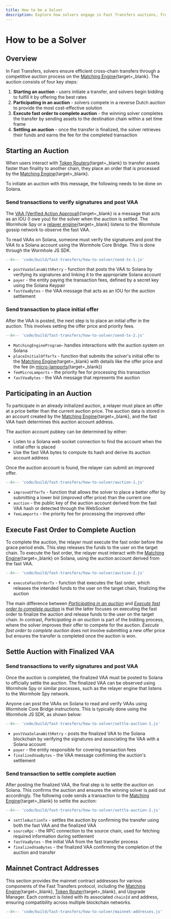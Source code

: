 ```yaml
---
title: How to be a Solver
description: Explore how solvers engage in Fast Transfers auctions, from initiating offers to settling, with steps and mainnet contract addresses.
---
```


# How to be a Solver

## Overview

In Fast Transfers, solvers ensure efficient cross-chain transfers through a competitive auction process on the [Matching Engine](/build/fast-transfers/smart-components/#matching-engine){target=\_blank}. The auction consists of four key steps: 

1. **Starting an auction** - users initiate a transfer, and solvers begin bidding to fulfill it by offering the best rates
2. **Participating in an auction** - solvers compete in a reverse Dutch auction to provide the most cost-effective solution
3. **Execute fast order to complete auction** - the winning solver completes the transfer by sending assets to the destination chain within a set time frame
4. **Settling an auction** - once the transfer is finalized, the solver retrieves their funds and earns the fee for the completed transaction

## Starting an Auction
When users interact with [Token Routers](/build/fast-transfers/smart-components/#token-router-contracts){target=\_blank} to transfer assets faster than finality to another chain, they place an order that is processed by the [Matching Engine](/build/fast-transfers/smart-components/#matching-engine){target=\_blank}. 

To initiate an auction with this message, the following needs to be done on Solana.

### Send transactions to verify signatures and post VAA

The [VAA (Verified Action Approval)](/learn/infrastructure/vaas/){target=\_blank} is a message that acts as an IOU (I owe you) for the solver when the auction is settled. The Wormhole Spy or a [relayer engine](https://github.com/wormhole-foundation/relayer-engine){target=\_blank} listens to the Wormhole gossip network to observe the fast VAA.

To read VAAs on Solana, someone must verify the signatures and post the VAA to a Solana account using the Wormhole Core Bridge. This is done through the Wormhole JS SDK.

```js
--8<-- 'code/build/fast-transfers/how-to-solver/send-tx-1.js'
```

- `postVaaSolanaWithRetry` - function that posts the VAA to Solana by verifying its signatures and linking it to the appropriate Solana account
- `payer` - the entity paying the transaction fees, defined by a secret key using the Solana Keypair
- `fastVaaBytes` - the VAA message that acts as an IOU for the auction settlement

### Send transaction to place initial offer

After the VAA is posted, the next step is to place an initial offer in the auction. This involves setting the offer price and priority fees.

```js
--8<-- 'code/build/fast-transfers/how-to-solver/send-tx-2.js'
```

- `MatchingEngineProgram`- handles interactions with the auction system on Solana
- `placeInitialOfferTx` - function that submits the solver's initial offer to the [Matching Engine](/build/fast-transfers/smart-components/#matching-engine){target=\_blank} with details like the offer price and the fee (in [micro-lamports](https://solana.com/docs/terminology#lamport){target=\_blank})
- `feeMicroLamports` - the priority fee for processing this transaction
- `fastVaaBytes` - the VAA message that represents the auction

## Participating in an Auction

To participate in an already initialized auction, a relayer must place an offer at a price better than the current auction price. The auction data is stored in an account created by the [Matching Engine](/build/fast-transfers/smart-components/#matching-engine){target=\_blank}, and the fast VAA hash determines this auction account address.  

The auction account pubkey can be determined by either:

- Listen to a Solana web socket connection to find the account when the initial offer is placed
- Use the fast VAA bytes to compute its hash and derive its auction account address

Once the auction account is found, the relayer can submit an improved offer.

```js
--8<-- 'code/build/fast-transfers/how-to-solver/auction-1.js'
```

- `improveOfferTx` - function  that allows the solver to place a better offer by submitting a lower bid (improved offer price) than the current one
- `auction` - the public key of the auction account derived from the fast VAA hash or detected through the WebSocket
- `feeLamports` - the priority fee for processing the improved offer

## Execute Fast Order to Complete Auction

To complete the auction, the relayer must execute the fast order before the grace period ends. This step releases the funds to the user on the target chain. To execute the fast order, the relayer must interact with the [Matching Engine](/build/fast-transfers/smart-components/#matching-engine){target=\_blank} on Solana, using the auction account derived from the fast VAA. 

```js
--8<-- 'code/build/fast-transfers/how-to-solver/auction-2.js'
```

- `executeFastOrderTx` - function that executes the fast order, which releases the intended funds to the user on the target chain, finalizing the auction

The main difference between [_Participating in an auction_](/build/fast-transfers/how-to-solver/#participating-in-an-auction) and [_Execute fast order to complete auction_](/build/fast-transfers/how-to-solver/#execute-fast-order-to-complete-auction) is that the latter focuses on executing the fast order to finalize the auction and release funds to the user on the target chain. In contrast, _Participating in an auction_ is part of the bidding process, where the solver improves their offer to compete for the auction. _Execute fast order to complete auction_ does not involve submitting a new offer price but ensures the transfer is completed once the auction is won.

## Settle Auction with Finalized VAA

### Send transactions to verify signatures and post VAA

Once the auction is completed, the finalized VAA must be posted to Solana to officially settle the auction. The finalized VAA can be observed using Wormhole Spy or similar processes, such as the relayer engine that listens to the Wormhole Spy network.

Anyone can post the VAAs on Solana to read and verify VAAs using Wormhole Core Bridge instructions. This is typically done using the Wormhole JS SDK, as shown below:

```js
--8<-- 'code/build/fast-transfers/how-to-solver/settle-auction-1.js'
```

- `postVaaSolanaWithRetry` - posts the finalized VAA to the Solana blockchain by verifying the signatures and associating the VAA with a Solana account
- `payer` - the entity responsible for covering transaction fees
- `finalizedVaaBytes` - the VAA message confirming the auction's settlement

### Send transaction to settle complete auction

After posting the finalized VAA, the final step is to settle the auction on Solana. This confirms the auction and ensures the winning solver is paid out accordingly. The following code sends a transaction to the [Matching Engine](/build/fast-transfers/smart-components/#matching-engine){target=\_blank} to settle the auction:

```js
--8<-- 'code/build/fast-transfers/how-to-solver/settle-auction-2.js'
```

- `settleAuctionTx` - settles the auction by confirming the transfer using both the fast VAA and the finalized VAA
- `sourceRpc` - the RPC connection to the source chain, used for fetching required information during settlement
- `fastVaaBytes` - the initial VAA from the fast transfer process
- `finalizedVaaBytes` - the finalized VAA confirming the completion of the auction and transfer

## Mainnet Contract Addresses 

This section provides the mainnet contract addresses for various components of the Fast Transfers protocol, including the [Matching Engine](/build/fast-transfers/smart-components/#matching-engine){target=\_blank}, [Token Router](/build/fast-transfers/smart-components/#token-router-contracts){target=\_blank}, and Upgrade Manager. Each contract is listed with its associated `chainId` and address, ensuring compatibility across multiple blockchain networks.

```js
--8<-- 'code/build/fast-transfers/how-to-solver/mainnet-addresses.js'
```